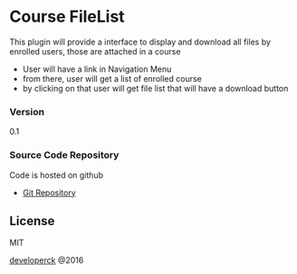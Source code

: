 # Course FileList

This plugin will provide a interface to display and download all files by enrolled users,  those are attached in a course

  - User will have a link in Navigation Menu
  - from there, user will get a list of enrolled course
  - by clicking on that user will get file list that will have a download button


### Version
0.1

### Source Code Repository
Code is hosted on github

*  [Git Repository]  


License
----

MIT

[developerck] @2016

   [Git Repository]: <https://github.com/developerck/moodle-local_filelist.git>
   [developerck]: <http://develoeprck.com>
 